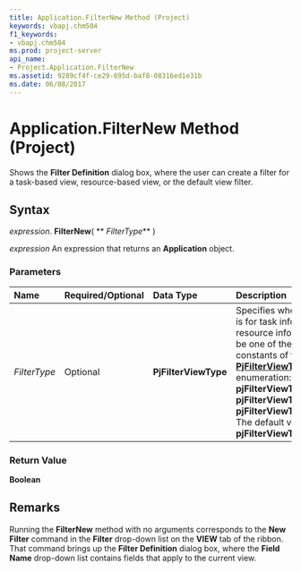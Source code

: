 ```yaml
---
title: Application.FilterNew Method (Project)
keywords: vbapj.chm504
f1_keywords:
- vbapj.chm504
ms.prod: project-server
api_name:
- Project.Application.FilterNew
ms.assetid: 9289cf4f-ce29-695d-baf8-08316ed1e31b
ms.date: 06/08/2017
---
```



# Application.FilterNew Method (Project)

Shows the  **Filter Definition** dialog box, where the user can create a filter for a task-based view, resource-based view, or the default view filter.


## Syntax

 _expression_. **FilterNew**( ** _FilterType_** )

 _expression_ An expression that returns an **Application** object.


### Parameters



|**Name**|**Required/Optional**|**Data Type**|**Description**|
|:-----|:-----|:-----|:-----|
| _FilterType_|Optional|**PjFilterViewType**|Specifies whether the filter is for task information or resource information. Can be one of the following constants of the  **[PjFilterViewType](Project.PjFilterViewType.md)** enumeration: **pjFilterViewTypeResource**, **pjFilterViewTypeTask**, or **pjFilterViewTypeUseView**. The default value is **pjFilterViewTypeUseView**.|

### Return Value

 **Boolean**


## Remarks

Running the  **FilterNew** method with no arguments corresponds to the **New Filter** command in the **Filter** drop-down list on the **VIEW** tab of the ribbon. That command brings up the **Filter Definition** dialog box, where the **Field Name** drop-down list contains fields that apply to the current view.


